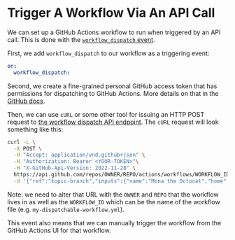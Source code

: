 # Trigger A Workflow Via An API Call

We can set up a GitHub Actions workflow to run when triggered by an API call.
This is done with the [`workflow_dispatch`
event](https://docs.github.com/en/actions/using-workflows/events-that-trigger-workflows#workflow_dispatch).

First, we add `workflow_dispatch` to our workflow as a triggering event:

```yaml
on:
  workflow_dispatch:
```

Second, we create a fine-grained personal GitHub access token that has permissions
for dispatching to GitHub Actions. More details on that in the [GitHub
docs](https://docs.github.com/en/authentication/keeping-your-account-and-data-secure/managing-your-personal-access-tokens#creating-a-fine-grained-personal-access-token).

Then, we can use `cURL` or some other tool for issuing an HTTP POST request to
[the workflow dispatch API
endpoint](https://docs.github.com/en/rest/actions/workflows?apiVersion=2022-11-28#create-a-workflow-dispatch-event). The `cURL` request will look something like this:

```bash
curl -L \
  -X POST \
  -H "Accept: application/vnd.github+json" \
  -H "Authorization: Bearer <YOUR-TOKEN>"\
  -H "X-GitHub-Api-Version: 2022-11-28" \
  https://api.github.com/repos/OWNER/REPO/actions/workflows/WORKFLOW_ID/dispatches \
  -d '{"ref":"topic-branch","inputs":{"name":"Mona the Octocat","home":"San Francisco, CA"}}'
```

Note: we need to alter that URL with the `OWNER` and `REPO` that the workflow
lives in as well as the `WORKFLOW_ID` which can be the name of the workflow
file (e.g. `my-dispatchable-workflow.yml`).

This event also means that we can manually trigger the workflow from the
GitHub Actions UI for that workflow.

